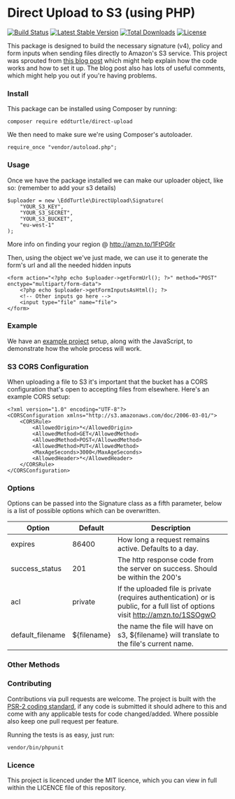 # Direct Upload to S3 (using PHP)

[![Build Status](https://travis-ci.org/eddturtle/direct-upload.svg?branch=master)](https://travis-ci.org/eddturtle/direct-upload)
[![Latest Stable Version](https://poser.pugx.org/eddturtle/direct-upload/v/stable)](https://packagist.org/packages/eddturtle/direct-upload)
[![Total Downloads](https://poser.pugx.org/eddturtle/direct-upload/downloads)](https://packagist.org/packages/eddturtle/direct-upload)
[![License](https://poser.pugx.org/eddturtle/direct-upload/license)](https://packagist.org/packages/eddturtle/direct-upload)

This package is designed to build the necessary signature (v4), policy and form inputs when sending files directly to Amazon's S3 service. This project was sprouted from [this blog post](https://www.designedbyaturtle.co.uk/2013/direct-upload-to-s3-with-a-little-help-from-jquery/) which might help explain how the code works and how to set it up. The blog post also has lots of useful comments, which might help you out if you're having problems.

### Install

This package can be installed using Composer by running:

    composer require eddturtle/direct-upload

We then need to make sure we're using Composer's autoloader.

    require_once "vendor/autoload.php";
    
### Usage

Once we have the package installed we can make our uploader object, like so: (remember to add your s3 details)

    $uploader = new \EddTurtle\DirectUpload\Signature(
        "YOUR_S3_KEY",
        "YOUR_S3_SECRET",
        "YOUR_S3_BUCKET",
        "eu-west-1"
    );
    
More info on finding your region @ http://amzn.to/1FtPG6r

Then, using the object we've just made, we can use it to generate the form's url and all the needed hidden inputs

    <form action="<?php echo $uploader->getFormUrl(); ?>" method="POST" enctype="multipart/form-data">
        <?php echo $uploader->getFormInputsAsHtml(); ?>
        <!-- Other inputs go here -->
        <input type="file" name="file">
    </form>
    
### Example
    
We have an [example project](https://github.com/eddturtle/direct-upload-s3-signaturev4) setup, along with the JavaScript, to demonstrate how the whole process will work.

### S3 CORS Configuration

When uploading a file to S3 it's important that the bucket has a CORS configuration that's open to accepting files from elsewhere. Here's an example CORS setup:

    <?xml version="1.0" encoding="UTF-8"?>
    <CORSConfiguration xmlns="http://s3.amazonaws.com/doc/2006-03-01/">
        <CORSRule>
            <AllowedOrigin>*</AllowedOrigin>
            <AllowedMethod>GET</AllowedMethod>
            <AllowedMethod>POST</AllowedMethod>
            <AllowedMethod>PUT</AllowedMethod>
            <MaxAgeSeconds>3000</MaxAgeSeconds>
            <AllowedHeader>*</AllowedHeader>
        </CORSRule>
    </CORSConfiguration>
    
### Options

Options can be passed into the Signature class as a fifth parameter, below is a list of possible options which can be overwritten.

| Option           | Default     | Description       |
| ---------------- | ----------- |-------------     |
| expires          | 86400       | How long a request remains active. Defaults to a day. |
| success_status   | 201         | The http response code from the server on success. Should be within the 200's |
| acl              | private     | If the uploaded file is private (requires authentication) or is public, for a full list of options visit http://amzn.to/1SSOgwO |
| default_filename | ${filename} | the name the file will have on s3, ${filename} will translate to the file's current name. |
    
### Other Methods



### Contributing
    
Contributions via pull requests are welcome. The project is built with the [PSR-2 coding standard](https://github.com/php-fig/fig-standards/blob/master/accepted/PSR-2-coding-style-guide.md), if any code is submitted it should adhere to this and come with any applicable tests for code changed/added. Where possible also keep one pull request per feature.

Running the tests is as easy, just run:

    vendor/bin/phpunit
    
### Licence

This project is licenced under the MIT licence, which you can view in full within the LICENCE file of this repository.
